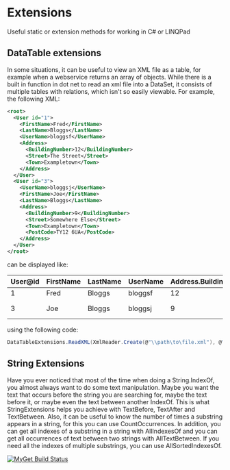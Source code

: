 # Extensions
Useful static or extension methods for working in C# or LINQPad

## DataTable extensions
In some situations, it can be useful to view an XML file as a table, for example when a webservice returns an array of objects.  While there is a built in function in dot net to read an xml file into a DataSet, it consists of multiple tables with relations, which isn't so easily viewable.
For example, the following XML:
```xml
<root>
  <User id="1">
    <FirstName>Fred</FirstName>
    <LastName>Bloggs</LastName>
    <UserName>bloggsf</UserName>
    <Address>
      <BuildingNumber>12</BuildingNumber>
      <Street>The Street</Street>
      <Town>Exampletown</Town>
    </Address>
  </User>
  <User id="3">
    <UserName>bloggsj</UserName>
    <FirstName>Joe</FirstName>
    <LastName>Bloggs</LastName>
    <Address>
      <BuildingNumber>9</BuildingNumber>
      <Street>Somewhere Else</Street>
      <Town>Exampletown</Town>
      <PostCode>TY12 6UA</PostCode>
    </Address>
  </User>
</root>
```
can be displayed like:

User@id | FirstName | LastName | UserName | Address.BuildingNumber | Address.Street | Address.Town | Address.PostCode
--- | --- | --- | --- | --- | --- | --- | ---
1 | Fred | Bloggs | bloggsf | 12 | The Street | Exampletown | null
3 | Joe | Bloggs | bloggsj | 9 | Somewhere Else | Exampletown | TY12 6UA

using the following code:
```cs
DataTableExtensions.ReadXML(XmlReader.Create(@"\\path\to\file.xml"), @"User", "." /* don't shorten column names*/, true /* include attributes */, true /* reverse hierarchy */);
```

## String Extensions
Have you ever noticed that most of the time when doing a String.IndexOf, you almost always want to do some text manipulation.  Maybe you want the text that occurs before the string you are searching for, maybe the text before it, or maybe even the text between another IndexOf.  This is what StringExtensions helps you achieve with TextBefore, TextAfter and TextBetween.  Also, it can be useful to know the number of times a substring appears in a string, for this you can use CountOccurrences.  In addition, you can get all indexes of a substring in a string with AllIndexesOf and you can get all occurrences of text between two strings with AllTextBetween.  If you need all the indexes of multiple substrings, you can use AllSortedIndexesOf.

[![MyGet Build Status](https://www.myget.org/BuildSource/Badge/progamer-me?identifier=4653f437-eca9-4422-9a81-662bceb36acc)](https://www.myget.org/)

